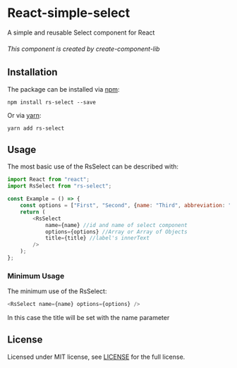 # React-simple-select

A simple and reusable Select component for React

###### *This component is created by create-component-lib*

## Installation

The package can be installed via [npm](https://github.com/npm/cli):

```
npm install rs-select --save
```

Or via [yarn](https://github.com/yarnpkg/yarn):

```
yarn add rs-select
```

## Usage

The most basic use of the RsSelect can be described with:

```js
import React from "react";
import RsSelect from "rs-select";

const Example = () => {
    const options = ["First", "Second", {name: "Third", abbreviation: "3rd" }]
    return (
        <RsSelect
            name={name} //id and name of select component
            options={options} //Array or Array of Objects
            title={title} //label's innerText
        />
    );
};
```

### Minimum Usage

The minimum use of the RsSelect:

```js
<RsSelect name={name} options={options} />
```

In this case the title will be set with the name parameter

## License

Licensed under MIT license, see [LICENSE](LICENSE) for the full license.
